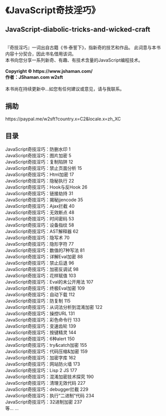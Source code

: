 # 《JavaScript奇技淫巧》
<h2>JavaScript-diabolic-tricks-and-wicked-craft</h2><br>
『奇技淫巧』一词出自古籍《书·泰誓下》，指新奇的技艺和作品。 此词意与本书内容十分契合，因此书名借用该词。<br>
本书向您分享一系列新奇、有趣、有技术含量的JavaScript编程技术。<br>
<br>
<b>Copyright © https://www.jshaman.com/</b><br>
<b>作者：JShaman.com w2sft</b><br>
<br>
本书尚在持续更新中...如您有任何建议或意见，请与我联系。<br>
<h2>捐助</h2>
https://paypal.me/w2sft?country.x=C2&locale.x=zh_XC
<h2>目录</h2>
JavaScript奇技淫巧：防删水印	1<br>
JavaScript奇技淫巧：图片加密	5<br>
JavaScript奇技淫巧：复制陷阱	12<br>
JavaScript奇技淫巧：禁止页面分析	15<br>
JavaScript奇技淫巧：Html加密	17<br>
JavaScript奇技淫巧：隐秘执行	22<br>
JavaScript奇技淫巧：Hook与反Hook	26<br>
JavaScript奇技淫巧：链接劫持	31<br>
JavaScript奇技淫巧：揭秘jjencode	35<br>
JavaScript奇技淫巧：Ajax拦截	40<br>
JavaScript奇技淫巧：无效断点	48<br>
JavaScript奇技淫巧：时间密码	53<br>
JavaScript奇技淫巧：设备指纹	58<br>
JavaScript奇技淫巧：AST解释器	62<br>
JavaScript奇技淫巧：隐写术	70<br>
JavaScript奇技淫巧：隐形字符	77<br>
JavaScript奇技淫巧：数值的7种写法	81<br>
JavaScript奇技淫巧：详解Eval加密	88<br>
JavaScript奇技淫巧：禁止后退	96<br>
JavaScript奇技淫巧：加密反调试	98<br>
JavaScript奇技淫巧：花样赋值	103<br>
JavaScript奇技淫巧：Eval的未公开用法	107<br>
JavaScript奇技淫巧：终极Eval加密	109<br>
JavaScript奇技淫巧：自动下载	112<br>
JavaScript奇技淫巧：防复制	115<br>
JavaScript奇技淫巧：从词法分析到混淆加密	122<br>
JavaScript奇技淫巧：操控URL	131<br>
JavaScript奇技淫巧：彩色命令行	133<br>
JavaScript奇技淫巧：变速齿轮	139<br>
JavaScript奇技淫巧：按键精灵	144<br>
JavaScript奇技淫巧：6种alert	150<br>
JavaScript奇技淫巧：try&catch加密	155<br>
JavaScript奇技淫巧：代码压缩&加密	159<br>
JavaScript奇技淫巧：加密字库	162<br>
JavaScript奇技淫巧：网站防火墙	173<br>
JavaScript奇技淫巧：Lisp 2 JS	177<br>
JavaScript奇技淫巧：混淆加密技术探究	190<br>
JavaScript奇技淫巧：清理无效代码	227<br>
JavaScript奇技淫巧：debugger拦截	229<br>
JavaScript奇技淫巧：执行“二进制”代码	234<br>
JavaScript奇技淫巧：32进制加密 237<br>
等... ...
